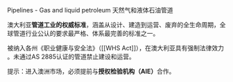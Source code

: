 Pipelines - Gas and liquid petroleum
天然气和液体石油管道

澳大利亚​**​管道工业的权威标准​**​，涵盖从设计、建造到运营、废弃的全生命周期，全球管道行业公认的​​要求最严格、体系最完善​​的标准之一。

被纳入各州《职业健康与安全法》（[[WHS Act]]），在澳大利亚具有​​强制法律效力​​。未通过AS 2885认证的管道​​禁止建设和运营​​。

提示：进入澳洲市场，必须提前与​**​授权检验机构（AIE）​**​ 合作。